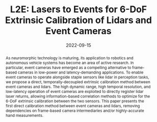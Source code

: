 ---
title: "L2E: Lasers to Events for 6-DoF Extrinsic Calibration of Lidars and Event Cameras"
names: Kevin Ta, David Bruggemann, Tim Brödermann, Christos Sakaridis, and Luc Van Gool
date: 2022-09-15
abstract: "As neuromorphic technology is maturing, its application to robotics and autonomous vehicle systems has become an area of active research. In particular, event cameras have emerged as a compelling alternative to frame-based cameras in low-power and latency-demanding applications. To enable event cameras to operate alongside staple sensors like lidar in perception tasks, we propose a direct, temporally-decoupled extrinsic calibration method between event cameras and lidars. The high dynamic range, high temporal resolution, and low-latency operation of event cameras are exploited to directly register lidar laser returns, allowing information-based correlation methods to optimize for the 6-DoF extrinsic calibration between the two sensors. This paper presents the first direct calibration method between event cameras and lidars, removing dependencies on frame-based camera intermediaries and/or highly-accurate hand measurements."
conf: ArXiv Pre-print, 2022
links:
    - link_name: paper
      link: https://arxiv.org/abs/2207.01009
    - link_name: code
      link: https://github.com/kev-in-ta/l2e
    - link_name: bibtex
      link: /papers/2022arxiv-cvl.bib
---